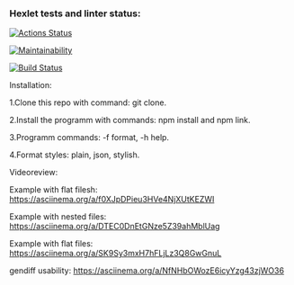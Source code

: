 ### Hexlet tests and linter status:

[![Actions Status](https://github.com/EvaBoxler/frontend-project-lvl2/workflows/hexlet-check/badge.svg)](https://github.com/EvaBoxler/frontend-project-lvl2/actions)

[![Maintainability](https://api.codeclimate.com/v1/badges/b91e797d2e5e45eeb26d/maintainability)](https://codeclimate.com/github/EvaBoxler/frontend-project-lvl2/maintainability)

[![Build Status](https://app.travis-ci.com/EvaBoxler/frontend-project-lvl2.svg?branch=main)](https://app.travis-ci.com/EvaBoxler/frontend-project-lvl2)

Installation:

1.Clone this repo with command: git clone.

2.Install the programm with commands: npm install and npm link.

3.Programm commands: -f format, -h help.

4.Format styles: plain, json, stylish.

Videoreview:

Example with flat filesh: https://asciinema.org/a/f0XJpDPieu3HVe4NjXUtKEZWI

Example with nested files: https://asciinema.org/a/DTEC0DnEtGNze5Z39ahMblUag

Example with flat files: https://asciinema.org/a/SK9Sy3mxH7hFLjLz3Q8GwGnuL

gendiff usability: https://asciinema.org/a/NfNHbOWozE6icyYzg43zjWO36

